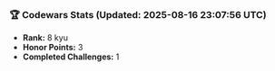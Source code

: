 ### 🏆 Codewars Stats (Updated: 2025-08-16 23:07:56 UTC)

- **Rank:** 8 kyu
- **Honor Points:** 3
- **Completed Challenges:** 1

